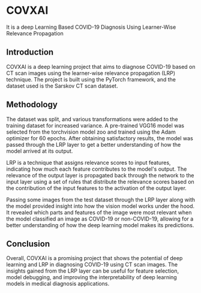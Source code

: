 # COVXAI

It is a deep Learning Based COVID-19 Diagnosis Using Learner-Wise Relevance Propagation

## Introduction
COVXAI is a deep learning project that aims to diagnose COVID-19 based on CT scan images using the learner-wise relevance propagation (LRP) technique. The project is built using the PyTorch framework, and the dataset used is the Sarskov CT scan dataset.


## Methodology
The dataset was split, and various transformations were added to the training dataset for increased variance. A pre-trained VGG16 model was selected from the torchvision model zoo and trained using the Adam optimizer for 60 epochs. After obtaining satisfactory results, the model was passed through the LRP layer to get a better understanding of how the model arrived at its output.

LRP is a technique that assigns relevance scores to input features, indicating how much each feature contributes to the model's output. The relevance of the output layer is propagated back through the network to the input layer using a set of rules that distribute the relevance scores based on the contribution of the input features to the activation of the output layer.

Passing some images from the test dataset through the LRP layer along with the model provided insight into how the vision model works under the hood. It revealed which parts and features of the image were most relevant when the model classified an image as COVID-19 or non-COVID-19, allowing for a better understanding of how the deep learning model makes its predictions.


## Conclusion
Overall, COVXAI is a promising project that shows the potential of deep learning and LRP in diagnosing COVID-19 using CT scan images. The insights gained from the LRP layer can be useful for feature selection, model debugging, and improving the interpretability of deep learning models in medical diagnosis applications.

